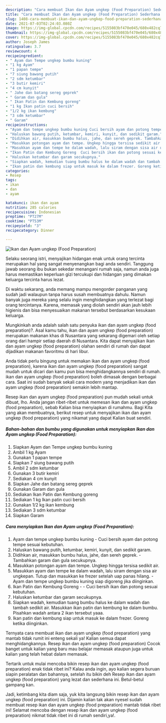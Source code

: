 ```yaml
---
description: "Cara membuat Ikan dan Ayam ungkep (Food Preparation) Sederhana Untuk Jualan"
title: "Cara membuat Ikan dan Ayam ungkep (Food Preparation) Sederhana Untuk Jualan"
slug: 1408-cara-membuat-ikan-dan-ayam-ungkep-food-preparation-sederhana-untuk-jualan
date: 2021-07-03T02:24:03.080Z
image: https://img-global.cpcdn.com/recipes/5155083bf470e045/680x482cq70/ikan-dan-ayam-ungkep-food-preparation-foto-resep-utama.jpg
thumbnail: https://img-global.cpcdn.com/recipes/5155083bf470e045/680x482cq70/ikan-dan-ayam-ungkep-food-preparation-foto-resep-utama.jpg
cover: https://img-global.cpcdn.com/recipes/5155083bf470e045/680x482cq70/ikan-dan-ayam-ungkep-food-preparation-foto-resep-utama.jpg
author: Joseph James
ratingvalue: 3.7
reviewcount: 4
recipeingredient:
- " Ayam dan Tempe ungkep bumbu kuning"
- "1 kg Ayam"
- "1 papan tempe"
- "7 siung bawang putih"
- "2 sdm ketumbar"
- "3 butir kemiri"
- "4 cm kunyit"
- " Jahe dan batang sereg geprek"
- " Garam dan gula"
- " Ikan Patin dan Kembung goreng"
- "1 kg Ikan patin cuci bersih"
- "1/2 kg ikan kembung"
- "3 sdm ketumbar"
- " Garam"
recipeinstructions:
- "Ayam dan tempe ungkep bumbu kuning Cuci bersih ayam dan potong tempe sesuai kebutuhan."
- "Haluskan bawang putih, ketumbar, kemiri, kunyit, dan sedikit garam."
- "Didihkan air, masukkan bumbu halus, jahe, dan sereh geprek. Tambahkan garam dan gula secukupnya."
- "Masukkan potongan ayam dan tempe. Ungkep hingga tersisa sedikit air."
- "Masukkan ayam dan tempe ke dalam wadah, lalu siram dengan sisa air ungkepan. Tutup dan masukkan ke frezer setelah uap panas hilang.  Ayam dan tempe ungkep bumbu kuning siap digoreng jika diinginkan."
- "Ikan Patin dan Kembung Goreng  Cuci bersih ikan dan potong sesuai kebutuhan."
- "Haluskan ketumbar dan garam secukupnya."
- "Siapkan wadah, kemudian tuang bumbu halus ke dalam wadah dan tambah sedikit air. Masukkan ikan patin dan kembung ke dalam bumbu. Pisahkan wadah antara 2 ikan tersebut yaaa."
- "Ikan patin dan kembung siap untuk masuk ke dalam frezer. Goreng ketika diinginkan."
categories:
- Resep
tags:
- ikan
- dan
- ayam

katakunci: ikan dan ayam 
nutrition: 285 calories
recipecuisine: Indonesian
preptime: "PT27M"
cooktime: "PT53M"
recipeyield: "3"
recipecategory: Dinner

---
```



![Ikan dan Ayam ungkep (Food Preparation)](https://img-global.cpcdn.com/recipes/5155083bf470e045/680x482cq70/ikan-dan-ayam-ungkep-food-preparation-foto-resep-utama.jpg)

Selaku seorang istri, menyajikan hidangan enak untuk orang tercinta merupakan hal yang sangat menyenangkan bagi anda sendiri. Tanggung jawab seorang ibu bukan sekedar menangani rumah saja, namun anda juga harus memastikan keperluan gizi tercukupi dan hidangan yang dimakan keluarga tercinta harus lezat.

Di waktu  sekarang, anda memang mampu mengorder panganan yang sudah jadi walaupun tanpa harus susah membuatnya dahulu. Namun banyak juga mereka yang selalu ingin menghidangkan yang terlezat bagi orang tercintanya. Karena, memasak yang diolah sendiri akan jauh lebih higienis dan bisa menyesuaikan makanan tersebut berdasarkan kesukaan keluarga. 



Mungkinkah anda adalah salah satu penyuka ikan dan ayam ungkep (food preparation)?. Asal kamu tahu, ikan dan ayam ungkep (food preparation) merupakan makanan khas di Nusantara yang sekarang digemari oleh setiap orang dari hampir setiap daerah di Nusantara. Kita dapat menyajikan ikan dan ayam ungkep (food preparation) olahan sendiri di rumah dan dapat dijadikan makanan favoritmu di hari libur.

Anda tidak perlu bingung untuk memakan ikan dan ayam ungkep (food preparation), karena ikan dan ayam ungkep (food preparation) sangat mudah untuk dicari dan kamu pun bisa menghidangkannya sendiri di rumah. ikan dan ayam ungkep (food preparation) boleh dimasak dengan berbagai cara. Saat ini sudah banyak sekali cara modern yang menjadikan ikan dan ayam ungkep (food preparation) semakin lebih mantap.

Resep ikan dan ayam ungkep (food preparation) pun mudah sekali untuk dibuat, lho. Anda jangan ribet-ribet untuk memesan ikan dan ayam ungkep (food preparation), sebab Kalian bisa menyiapkan di rumahmu. Bagi Kita yang akan membuatnya, berikut resep untuk menyajikan ikan dan ayam ungkep (food preparation) yang nikamat yang dapat Kalian buat sendiri.

<!--inarticleads1-->

##### Bahan-bahan dan bumbu yang digunakan untuk menyiapkan Ikan dan Ayam ungkep (Food Preparation):

1. Siapkan  Ayam dan Tempe ungkep bumbu kuning
1. Ambil 1 kg Ayam
1. Gunakan 1 papan tempe
1. Siapkan 7 siung bawang putih
1. Ambil 2 sdm ketumbar
1. Gunakan 3 butir kemiri
1. Sediakan 4 cm kunyit
1. Siapkan  Jahe dan batang sereg geprek
1. Gunakan  Garam dan gula
1. Sediakan  Ikan Patin dan Kembung goreng
1. Sediakan 1 kg Ikan patin cuci bersih
1. Gunakan 1/2 kg ikan kembung
1. Sediakan 3 sdm ketumbar
1. Siapkan  Garam




<!--inarticleads2-->

##### Cara menyiapkan Ikan dan Ayam ungkep (Food Preparation):

1. Ayam dan tempe ungkep bumbu kuning - Cuci bersih ayam dan potong tempe sesuai kebutuhan.
1. Haluskan bawang putih, ketumbar, kemiri, kunyit, dan sedikit garam.
1. Didihkan air, masukkan bumbu halus, jahe, dan sereh geprek. - Tambahkan garam dan gula secukupnya.
1. Masukkan potongan ayam dan tempe. Ungkep hingga tersisa sedikit air.
1. Masukkan ayam dan tempe ke dalam wadah, lalu siram dengan sisa air ungkepan. Tutup dan masukkan ke frezer setelah uap panas hilang.  - Ayam dan tempe ungkep bumbu kuning siap digoreng jika diinginkan.
1. Ikan Patin dan Kembung Goreng -  - Cuci bersih ikan dan potong sesuai kebutuhan.
1. Haluskan ketumbar dan garam secukupnya.
1. Siapkan wadah, kemudian tuang bumbu halus ke dalam wadah dan tambah sedikit air. Masukkan ikan patin dan kembung ke dalam bumbu. Pisahkan wadah antara 2 ikan tersebut yaaa.
1. Ikan patin dan kembung siap untuk masuk ke dalam frezer. Goreng ketika diinginkan.




Ternyata cara membuat ikan dan ayam ungkep (food preparation) yang mantab tidak rumit ini enteng sekali ya! Kalian semua dapat menghidangkannya. Resep ikan dan ayam ungkep (food preparation) Cocok banget untuk kalian yang baru mau belajar memasak ataupun juga untuk kalian yang telah hebat dalam memasak.

Tertarik untuk mulai mencoba bikin resep ikan dan ayam ungkep (food preparation) enak tidak ribet ini? Kalau anda ingin, ayo kalian segera buruan siapin peralatan dan bahannya, setelah itu bikin deh Resep ikan dan ayam ungkep (food preparation) yang lezat dan sederhana ini. Betul-betul gampang kan. 

Jadi, ketimbang kita diam saja, yuk kita langsung bikin resep ikan dan ayam ungkep (food preparation) ini. Dijamin kalian tak akan nyesel sudah membuat resep ikan dan ayam ungkep (food preparation) mantab tidak ribet ini! Selamat mencoba dengan resep ikan dan ayam ungkep (food preparation) nikmat tidak ribet ini di rumah sendiri,ya!.

